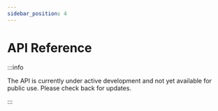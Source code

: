 ```yaml
---
sidebar_position: 4
---
```


# API Reference

:::info

The API is currently under active development and not yet available for public use. Please check back for updates.

:::
